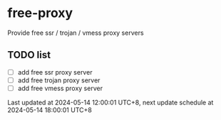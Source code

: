 
# free-proxy
Provide free ssr / trojan / vmess proxy servers


## TODO list
- [ ] add free ssr proxy server
- [ ] add free trojan proxy server
- [ ] add free vmess proxy server

Last updated at 2024-05-14 12:00:01 UTC+8, next update schedule at 2024-05-14 18:00:01 UTC+8

